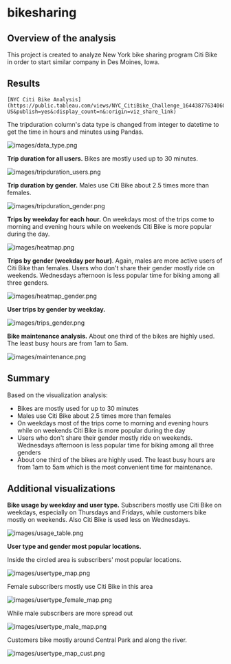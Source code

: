 # bikesharing



## Overview of the analysis

This project is created to analyze New York bike sharing program Citi Bike in order to start similar company in Des Moines, Iowa. 



## Results

```none
[NYC Citi Bike Analysis](https://public.tableau.com/views/NYC_CitiBike_Challenge_16443877634060/CitiBikeAnalysis?:language=en-US&publish=yes&:display_count=n&:origin=viz_share_link)
```



The tripduration column's data type is changed from integer to datetime to get the time in hours and minutes using Pandas.

![images/data_type.png](images/data_type.png)



**Trip duration for all users.** Bikes are mostly used up to 30 minutes.

![images/tripduration_users.png](images/tripduration_users.png)



**Trip duration by gender.** Males use Citi Bike about 2.5 times more than females.

![images/tripduration_gender.png](images/tripduration_gender.png)



**Trips by weekday for each hour.** On weekdays most of the trips come to morning and evening hours while on weekends Citi Bike is more popular during the day.

![images/heatmap.png](images/heatmap.png)



**Trips by gender (weekday per hour)**. Again, males are more active users of Citi Bike than females. Users who don't share their gender mostly ride on weekends. Wednesdays afternoon is less popular time for biking among all three genders.

![images/heatmap_gender.png](images/heatmap_gender.png)



**User trips by gender by weekday.** 

![images/trips_gender.png](images/trips_gender.png)



**Bike maintenance analysis.** About one third of the bikes are highly used. The least busy hours are from 1am to 5am.

![images/maintenance.png](images/maintenance.png)





## Summary 

Based on the visualization analysis:

- Bikes are mostly used for up to 30 minutes
- Males use Citi Bike about 2.5 times more than females
- On weekdays most of the trips come to morning and evening hours while on weekends Citi Bike is more popular during the day
- Users who don't share their gender mostly ride on weekends. Wednesdays afternoon is less popular time for biking among all three genders
- About one third of the bikes are highly used. The least busy hours are from 1am to 5am which is the most convenient time for maintenance.



## Additional visualizations

**Bike usage by weekday and user type.** Subscribers mostly use Citi Bike on weekdays, especially on Thursdays and Fridays, while customers bike mostly on weekends. Also Citi Bike is used less on Wednesdays. 

![images/usage_table.png](images/usage_table.png)



**User type and gender most popular locations.** 

Inside the circled area is subscribers' most popular locations.

![images/usertype_map.png](images/usertype_map.png)



Female subscribers mostly use Citi Bike in this area

![images/usertype_female_map.png](images/usertype_female_map.png)

 While male subscribers are more spread out 

![images/usertype_male_map.png](images/usertype_male_map.png)



Customers bike mostly around Central Park and along the river.

![images/usertype_map_cust.png](images/usertype_map_cust.png)